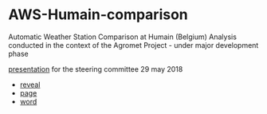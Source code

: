 # AWS-Humain-comparison

Automatic Weather Station Comparison at Humain (Belgium)
Analysis conducted in the context of the Agromet Project - under major development phase

[presentation](./reporting/Humain-SC-presentation.html) for the steering committee 29 may 2018

* [reveal](./reporting/Humain-presentation-revealjs.html) 
* [page](./reporting/Humain-presentation.html)
* [word](./reporting/Humain-presentation.odt)